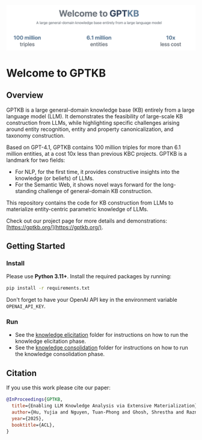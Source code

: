 ![GPTKB Banner](banner.png)

# Welcome to GPTKB

## Overview

GPTKB is a large general-domain knowledge base (KB) entirely from a large
language model (LLM). It demonstrates the feasibility of large-scale KB
construction from LLMs, while highlighting specific challenges arising around
entity recognition, entity and property canonicalization, and taxonomy
construction.

Based on GPT-4.1, GPTKB contains 100 million triples for more than 6.1 million
entities, at a cost 10x less than previous KBC projects.
GPTKB is a landmark for two fields:

- For NLP, for the first time, it provides constructive insights into the
  knowledge (or beliefs) of LLMs.
- For the Semantic Web, it shows novel ways forward for the long-standing
  challenge of general-domain KB construction.

This repository contains the code for KB construction from LLMs to materialize
entity-centric parametric knowledge of LLMs.

Check out our project page for more details and
demonstrations: [https://gptkb.org/](https://gptkb.org/).

## Getting Started

### Install

Please use **Python 3.11+**. Install the required packages by running:

```bash
pip install -r requirements.txt
```

Don't forget to have your OpenAI API key in the environment variable
`OPENAI_API_KEY`.

### Run

+ See the [knowledge elicitation](GPTKB/knowledge_elicitation/README.md) folder
  for instructions on how to run the knowledge elicitation phase.
+ See the [knowledge consolidation](GPTKB/knowledge_consolidation/README.md)
  folder for instructions on how to run the knowledge consolidation phase.

## Citation

If you use this work please cite our paper:

```bibtex
@InProceedings{GPTKB,
  title={Enabling LLM Knowledge Analysis via Extensive Materialization},
  author={Hu, Yujia and Nguyen, Tuan-Phong and Ghosh, Shrestha and Razniewski, Simon},
  year={2025},
  booktitle={ACL},
}
```

